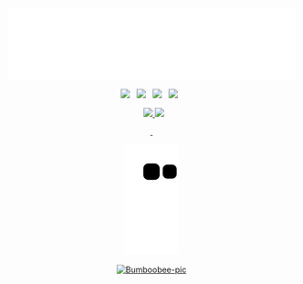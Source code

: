 <p align="center">
<img src="header.svg" />
</p>


<div align="center">
<a href="https://www.instagram.com/silva.j0se/" target="_blank"><img src="https://img.shields.io/badge/-Instagram-00006f?style=for-the-badge&logo=instagram&logoColor=white" target="_blank"></a>
&nbsp;
 <a href="https://discord.gg/gZfUKBRb" target="_blank"><img src="https://img.shields.io/badge/Discord-00006f?style=for-the-badge&logo=discord&logoColor=white" target="_blank"></a> 
&nbsp;
<a href = "mailto:juniorsilva240803@gmail.com"><img src="https://img.shields.io/badge/-Gmail-00006f?style=for-the-badge&logo=gmail&logoColor=white" target="_blank"></a>
&nbsp;
<a href="https://www.linkedin.com/in/jos%C3%A9-aparecido-ba0564202" target="_blank"><img src="https://img.shields.io/badge/-LinkedIn-00006f?style=for-the-badge&logo=linkedin&logoColor=white" target="_blank"></a> 
 &nbsp;
  

 
&nbsp;
  <a href="https://github.com/rafaballerini">
  <img height="180em" src="https://github-readme-stats.vercel.app/api?username=Bumboobee&show_icons=true&theme=github_dark&include_all_commits=true&count_private=true"/>
  <img height="180em" src="https://github-readme-stats.vercel.app/api/top-langs/?username=Bumboobee&layout=compact&langs_count=7&theme=github_dark"/>


 &nbsp;

 
  ![Snake animation](https://github.com/Bumboobee/Bumboobee/blob/output/github-contribution-grid-snake.svg)
  <br/>
  <div align="center">
  <img alt="Bumboobee-pic" align="center" height="150" src="https://i.pinimg.com/originals/b4/31/e1/b431e16582f1f89c6714d8a1e7da1c1d.gif?width=676&height=676">
  </div>
</div>
